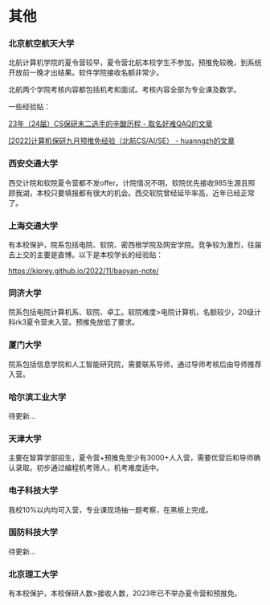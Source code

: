 # 其他

### 北京航空航天大学

北航计算机学院的夏令营较早，夏令营北航本校学生不参加，预推免较晚，到系统开放前一晚才出结果。软件学院接收名额非常少。

北航两个学院考核内容都包括机考和面试。考核内容全部为专业课及数学。

一些经验贴：

[23年（24届）CS保研末二选手的辛酸历程 - 取名好难QAQ的文章](https://zhuanlan.zhihu.com/p/659103275)

[[2022]计算机保研九月预推免经验（北航CS/AI/SE） - huanngzh的文章](https://zhuanlan.zhihu.com/p/570090389)

### 西安交通大学

西交计院和软院夏令营都不发offer。计院情况不明，软院优先接收985生源且照顾我湖，本校只要填报都有很大的机会。西交软院曾经延毕率高，近年已经正常了。

### 上海交通大学

有本校保护，院系包括电院、软院、密西根学院及网安学院。竞争较为激烈，往届去上交的主要是直博。以下是本校学长的经验贴：

https://kiprey.github.io/2022/11/baoyan-note/

### 同济大学

院系包括电院计算机系、软院、卓工。软院难度>电院计算机，名额较少，20级计科rk3夏令营未入营。预推免放低了要求。

### 厦门大学

院系包括信息学院和人工智能研究院，需要联系导师，通过导师考核后由导师推荐入营。

### 哈尔滨工业大学

待更新...

### 天津大学

主要在智算学部招生，夏令营+预推免至少有3000+人入营，需要优营后和导师确认录取。初步通过编程机考筛人，机考难度适中。

### 电子科技大学

我校10%以内均可入营，专业课现场抽一题考察，在黑板上完成。

### 国防科技大学

待更新...

### 北京理工大学

有本校保护，本校保研人数>接收人数，2023年已不举办夏令营和预推免。

